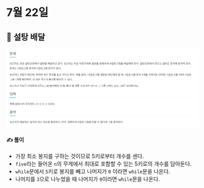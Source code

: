 # 7월 22일

## 🚩 설탕 배달

[![image-20210722233022611](README.assets/image-20210722233022611.png)](https://www.acmicpc.net/problem/2839)



#### ✍ 풀이

- 가장 최소 봉지를 구하는 것이므로 5키로부터 개수를 센다.
- `five`라는 들어온 `n`의 무게에서 최대로 포함할 수 있는 5키로의 개수를 담아둔다.
- `while`문에서 `5`키로 봉지를 빼고 나머지가 `0` 이라면 `while`문을 나온다.
-  나머지를 `3`으로 나누었을 때 나머지가 `0`이라면 `while`문을 나온다.

